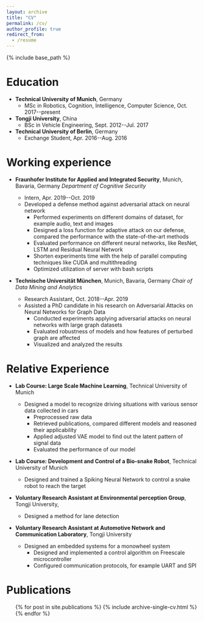 ```yaml
---
layout: archive
title: "CV"
permalink: /cv/
author_profile: true
redirect_from:
  - /resume
---
```


{% include base_path %}

Education
======
* **Technical University of Munich**, Germany
  - MSc in Robotics, Cognition, Intelligence, Computer Science, Oct. 2017--present
* **Tongji University**, China
  - BSc in Vehicle Engineering, Sept. 2012--Jul. 2017
* **Technical University of Berlin**, Germany
  - Exchange Student, Apr. 2016--Aug. 2016


Working experience
======
* **Fraunhofer Institute for Applied and Integrated Security**, Munich, Bavaria, Germany
*Department of Cognitive Security*
  * Intern, Apr. 2019--Oct. 2019

  - Developed a defense method against adversarial attack on neural network
    - Performed experiments on different domains of dataset, for example audio, text and images
    - Designed a loss function for adaptive attack on our defense, compared the performance with the state-of-the-art methods
    - Evaluated performance on different neural networks, like ResNet, LSTM and Residual Neural Network
    - Shorten experiments time with the help of parallel computing techniques like CUDA and multithreading
    - Optimized utilization of server with bash scripts

* **Technische Universität München**, Munich, Bavaria, Germany
*Chair of Data Mining and Analytics*
  * Research Assistant, Oct. 2018--Apr. 2019
  - Assisted a PhD candidate in his research on Adversarial Attacks on Neural Networks for Graph Data
    - Conducted experiments applying adversarial attacks on neural networks with large graph datasets
    - Evaluated robustness of models and how features of perturbed graph are affected
    - Visualized and analyzed the results

Relative Experience
======
* **Lab Course: Large Scale Machine Learning**, Technical University of Munich
  - Designed a model to recognize driving situations with various sensor data collected in cars
    - Preprocessed raw data
    - Retrieved publications, compared different models and reasoned their applicability
    - Applied adjusted VAE model to find out the latent pattern of signal data
    - Evaluated the performance of our model

* **Lab Course: Development and Control of a Bio-snake Robot**, Technical University of Munich
  - Designed and trained a Spiking Neural Network to control a snake robot to reach the target

* **Voluntary Research Assistant at Environmental perception Group**, Tongji University, 
  - Designed a method for lane detection

* **Voluntary Research Assistant at Automotive Network and Communication Laboratory**, Tongji University
  - Designed an embedded systems for a monowheel system
    - Designed and implemented a control algorithm on Freescale microcontroller
    - Configured communication protocols, for example UART and SPI



  
<!-- Skills
======
* Skill 1
* Skill 2
  * Sub-skill 2.1
  * Sub-skill 2.2
  * Sub-skill 2.3
* Skill 3 -->

Publications
======
  <ul>{% for post in site.publications %}
    {% include archive-single-cv.html %}
  {% endfor %}</ul>
  
  
<!-- Teaching
======
  <ul>{% for post in site.teaching %}
    {% include archive-single-cv.html %}
  {% endfor %}</ul>
  
Service and leadership
======
* Currently signed in to 43 different slack teams -->
